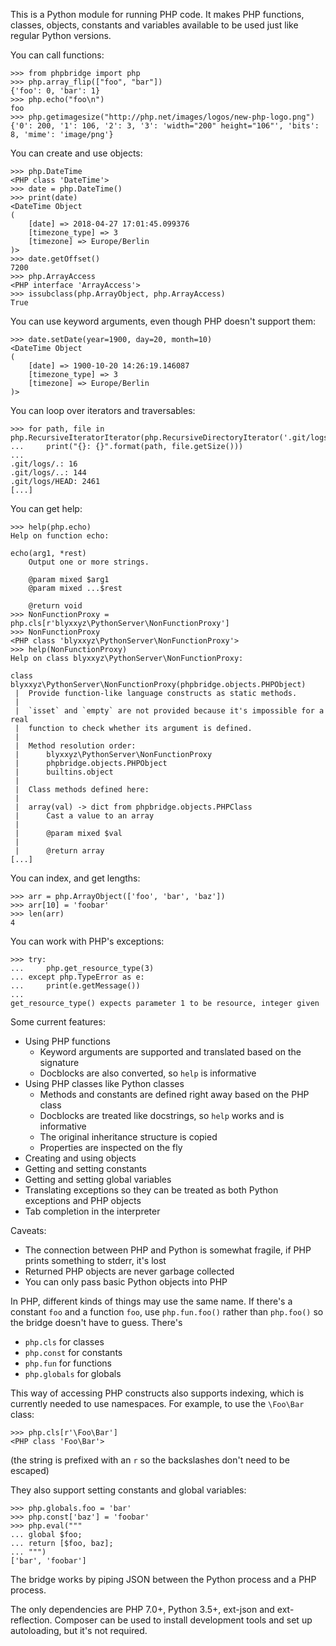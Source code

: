 This is a Python module for running PHP code. It makes PHP functions, classes, objects, constants and variables available to be used just like regular Python versions.

You can call functions:
```
>>> from phpbridge import php
>>> php.array_flip(["foo", "bar"])
{'foo': 0, 'bar': 1}
>>> php.echo("foo\n")
foo
>>> php.getimagesize("http://php.net/images/logos/new-php-logo.png")
{'0': 200, '1': 106, '2': 3, '3': 'width="200" height="106"', 'bits': 8, 'mime': 'image/png'}
```

You can create and use objects:
```
>>> php.DateTime
<PHP class 'DateTime'>
>>> date = php.DateTime()
>>> print(date)
<DateTime Object
(
    [date] => 2018-04-27 17:01:45.099376
    [timezone_type] => 3
    [timezone] => Europe/Berlin
)>
>>> date.getOffset()
7200
>>> php.ArrayAccess
<PHP interface 'ArrayAccess'>
>>> issubclass(php.ArrayObject, php.ArrayAccess)
True
```

You can use keyword arguments, even though PHP doesn't support them:
```
>>> date.setDate(year=1900, day=20, month=10)
<DateTime Object
(
    [date] => 1900-10-20 14:26:19.146087
    [timezone_type] => 3
    [timezone] => Europe/Berlin
)>
```

You can loop over iterators and traversables:
```
>>> for path, file in php.RecursiveIteratorIterator(php.RecursiveDirectoryIterator('.git/logs')):
...     print("{}: {}".format(path, file.getSize()))
...
.git/logs/.: 16
.git/logs/..: 144
.git/logs/HEAD: 2461
[...]
```

You can get help:
```
>>> help(php.echo)
Help on function echo:

echo(arg1, *rest)
    Output one or more strings.

    @param mixed $arg1
    @param mixed ...$rest

    @return void
>>> NonFunctionProxy = php.cls[r'blyxxyz\PythonServer\NonFunctionProxy']
>>> NonFunctionProxy
<PHP class 'blyxxyz\PythonServer\NonFunctionProxy'>
>>> help(NonFunctionProxy)
Help on class blyxxyz\PythonServer\NonFunctionProxy:

class blyxxyz\PythonServer\NonFunctionProxy(phpbridge.objects.PHPObject)
 |  Provide function-like language constructs as static methods.
 |
 |  `isset` and `empty` are not provided because it's impossible for a real
 |  function to check whether its argument is defined.
 |
 |  Method resolution order:
 |      blyxxyz\PythonServer\NonFunctionProxy
 |      phpbridge.objects.PHPObject
 |      builtins.object
 |
 |  Class methods defined here:
 |
 |  array(val) -> dict from phpbridge.objects.PHPClass
 |      Cast a value to an array
 |
 |      @param mixed $val
 |
 |      @return array
[...]
```

You can index, and get lengths:
```
>>> arr = php.ArrayObject(['foo', 'bar', 'baz'])
>>> arr[10] = 'foobar'
>>> len(arr)
4
```

You can work with PHP's exceptions:
```
>>> try:
...     php.get_resource_type(3)
... except php.TypeError as e:
...     print(e.getMessage())
...
get_resource_type() expects parameter 1 to be resource, integer given
```

Some current features:
  * Using PHP functions
    * Keyword arguments are supported and translated based on the signature
    * Docblocks are also converted, so `help` is informative
  * Using PHP classes like Python classes
    * Methods and constants are defined right away based on the PHP class
    * Docblocks are treated like docstrings, so `help` works and is informative
    * The original inheritance structure is copied
    * Properties are inspected on the fly
  * Creating and using objects
  * Getting and setting constants
  * Getting and setting global variables
  * Translating exceptions so they can be treated as both Python exceptions and PHP objects
  * Tab completion in the interpreter

Caveats:
  * The connection between PHP and Python is somewhat fragile, if PHP prints something to stderr, it's lost
  * Returned PHP objects are never garbage collected
  * You can only pass basic Python objects into PHP

In PHP, different kinds of things may use the same name. If there's a constant `foo` and a function `foo`, use `php.fun.foo()` rather than `php.foo()` so the bridge doesn't have to guess. There's
  * `php.cls` for classes
  * `php.const` for constants
  * `php.fun` for functions
  * `php.globals` for globals

This way of accessing PHP constructs also supports indexing, which is currently needed to use namespaces. For example, to use the `\Foo\Bar` class:
```
>>> php.cls[r'\Foo\Bar']
<PHP class 'Foo\Bar'>
```
(the string is prefixed with an `r` so the backslashes don't need to be escaped)

They also support setting constants and global variables:
```
>>> php.globals.foo = 'bar'
>>> php.const['baz'] = 'foobar'
>>> php.eval("""
... global $foo;
... return [$foo, baz];
... """)
['bar', 'foobar']
```

The bridge works by piping JSON between the Python process and a PHP process.

The only dependencies are PHP 7.0+, Python 3.5+, ext-json and ext-reflection. Composer can be used to install development tools and set up autoloading, but it's not required.
